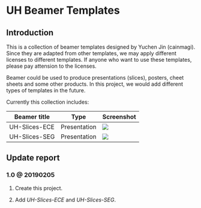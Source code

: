 # UH Beamer Templates

## Introduction

This is a collection of beamer templates designed by Yuchen Jin (cainmagi). Since they are adapted from other templates, we may apply different licenses to different templates. If anyone who want to use these templates, please pay attension to the licenses.

Beamer could be used to produce presentations (slices), posters, cheet sheets and some other products. In this project, we would add different types of templates in the future.

Currently this collection includes:

| Beamer title | Type | Screenshot|
| ----- | ----- | ----- |
| UH-Slices-ECE | Presentation | ![][ex-ece-slices] |
| UH-Slices-SEG | Presentation | ![][ex-seg-slices] |

## Update report

### 1.0 @ 20190205

1. Create this project.

2. Add *UH-Slices-ECE* and *UH-Slices-SEG*.

[ex-ece-slices]:https://github.com/cainmagi/UH-beamer-templates/raw/UH-Slices-ECE/display/uh-ece-2.jpg
[ex-seg-slices]:https://github.com/cainmagi/UH-beamer-templates/raw/UH-Slices-SEG/display/uh-seg-2.jpg